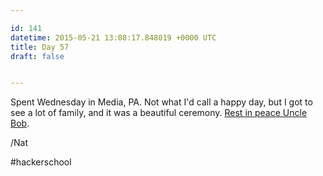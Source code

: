 ```yaml
---

id: 141
datetime: 2015-05-21 13:08:17.848019 +0000 UTC
title: Day 57
draft: false


---
```


Spent Wednesday in Media, PA. Not what I'd call a happy day, but I got to see a lot of family, and it was a beautiful ceremony. [Rest in peace Uncle Bob](http://www.haganfuneralhome.com/memsol.cgi?page=profile&section=info&user_id=1578115).

/Nat

#hackerschool
